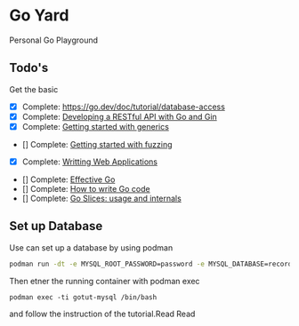 # Go Yard

Personal Go Playground

## Todo's

Get the basic
* [x] Complete: https://go.dev/doc/tutorial/database-access
* [x] Complete: [Developing a RESTful API with Go and Gin](https://go.dev/doc/tutorial/web-service-gin)
* [x] Complete: [Getting started with generics](https://go.dev/doc/tutorial/generics)
* [] Complete: [Getting started with fuzzing](https://go.dev/doc/tutorial/fuzz)
* [x] Complete: [Writting Web Applications](https://go.dev/doc/articles/wiki/)
* [] Complete: [Effective Go](https://go.dev/doc/effective_go)
* [] Complete: [How to write Go code](https://go.dev/doc/code)
* [] Complete: [Go Slices: usage and internals](https://go.dev/blog/slices-intro)

## Set up Database

Use can set up a database by using podman

```bash
podman run -dt -e MYSQL_ROOT_PASSWORD=password -e MYSQL_DATABASE=recordings --name gotut-mysql -p 3306:3306 docker.io/library/mysql
```

Then etner the running container with podman exec

```
podman exec -ti gotut-mysql /bin/bash
```

and follow the instruction of the tutorial.Read
                                           Read
